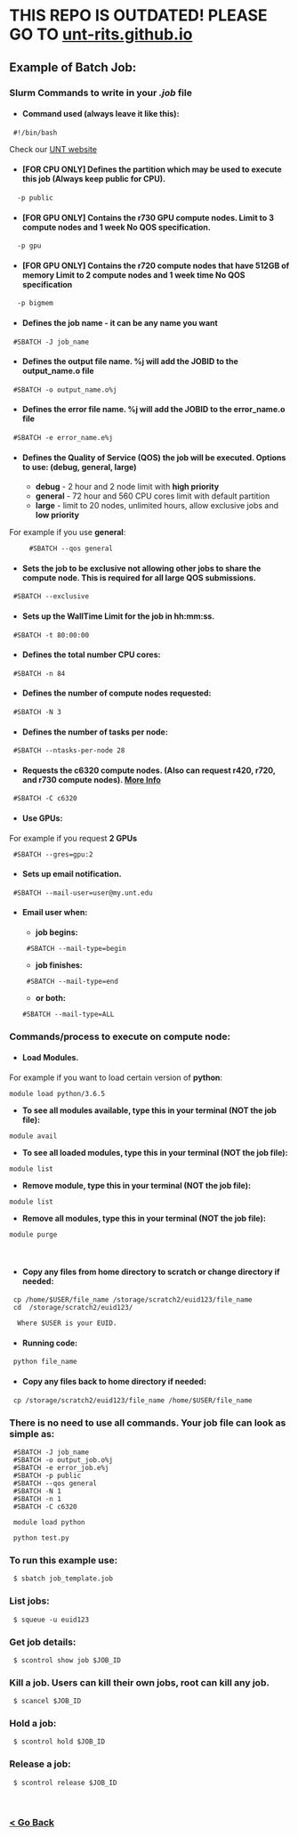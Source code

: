 # THIS REPO IS OUTDATED! PLEASE GO TO [unt-rits.github.io](https://unt-rits.github.io/)


## Example of  Batch Job:


### Slurm Commands to write in your *.job* file


* #### Command used (always leave it like this):
```
 #!/bin/bash
```

Check our [UNT website](https://hpc.unt.edu/userguide#partitions)

* ####    **[FOR CPU ONLY]** Defines the partition which may be used to execute this job (Always keep public for CPU).
```
  -p public
```

* ####    **[FOR GPU ONLY]** Contains the r730 GPU compute nodes. Limit to 3 compute nodes and 1 week No QOS specification.
```
  -p gpu
```

* ####    **[FOR GPU ONLY]** Contains the r720 compute nodes that have 512GB of memory Limit to 2 compute nodes and 1 week time No QOS specification 
```
  -p bigmem
```


* ####    Defines the job name - it can be any name you want
```
 #SBATCH -J job_name
```

* ####    Defines the output file name. %j will add the JOBID to the output_name.o file
```
 #SBATCH -o output_name.o%j
```

* ####    Defines the error file name. %j will add the JOBID to the error_name.o file
```
 #SBATCH -e error_name.e%j
```

* ####    Defines the Quality of Service (**QOS**) the job will be executed. Options to use: (debug, general, large)
  * **debug** - 2 hour and 2 node limit with **high priority**
  * **general** - 72 hour and 560 CPU cores limit with default partition
  * **large** - limit to 20 nodes, unlimited hours, allow exclusive jobs and **low priority**
 
 For example if you use **general**:
```
     #SBATCH --qos general
```

* ####    Sets the job to be exclusive not allowing other jobs to share the compute node.  This is required for all large QOS submissions.
```
 #SBATCH --exclusive
```

* ####    Sets up the WallTime Limit for the job in hh:mm:ss.
```
 #SBATCH -t 80:00:00
```

* ####    Defines the total number CPU cores:
```
 #SBATCH -n 84
```

* ####    Defines the number of compute nodes requested:
```
 #SBATCH -N 3
```

* ####    Defines the number of tasks per node:
```
 #SBATCH --ntasks-per-node 28
```

* ####    Requests the c6320 compute nodes. (Also can request r420, r720, and r730 compute nodes). [More Info](https://hpc.unt.edu/talon-compute-nodes)
```
 #SBATCH -C c6320
```

* ####    Use GPUs:
For example if you request **2 GPUs**
```
 #SBATCH --gres=gpu:2
```

* ####    Sets up email notification.
```
 #SBATCH --mail-user=user@my.unt.edu
```

* ####    Email user when:
  * **job begins:**
  ```
   #SBATCH --mail-type=begin
  ```
  * **job finishes:**
  ```
   #SBATCH --mail-type=end
  ```
  * **or both:**
   ```
   #SBATCH --mail-type=ALL
  ```

### Commands/process to execute on compute node:
* #### Load Modules.
For example if you want to load certain version of **python**:
   ```
   module load python/3.6.5
  ```
  * **To see all modules available, type this in your terminal (NOT the job file):**
  ```
  module avail
  ```
  * **To see all loaded modules, type this in your terminal (NOT the job file):**
  ```
  module list
  ```
  * **Remove module, type this in your terminal (NOT the job file):**
  ```
  module list
  ```
  * **Remove all modules, type this in your terminal (NOT the job file):**
  ```
  module purge
  ```

</br>

* #### Copy any files from home directory to scratch or change directory if needed:
```
 cp /home/$USER/file_name /storage/scratch2/euid123/file_name
 cd  /storage/scratch2/euid123/
```

      Where $USER is your EUID.

* #### Running code:
```
 python file_name
```

* #### Copy any files back to home directory if needed:
```
 cp /storage/scratch2/euid123/file_name /home/$USER/file_name
 ```

### There is no need to use all commands. Your job file can look as simple as:
```
 #SBATCH -J job_name
 #SBATCH -o output_job.o%j
 #SBATCH -e error_job.e%j
 #SBATCH -p public
 #SBATCH --qos general
 #SBATCH -N 1
 #SBATCH -n 1
 #SBATCH -C c6320

 module load python

 python test.py
```
 

 
 
 ### To run this example use:
 

```
 $ sbatch job_template.job
```

### List jobs:


```
 $ squeue -u euid123
```




### Get job details:
```
 $ scontrol show job $JOB_ID
```


### Kill a job. Users can kill their own jobs, root can kill any job.
```
 $ scancel $JOB_ID
```

### Hold a job:
```
 $ scontrol hold $JOB_ID
```


### Release a job:
```
 $ scontrol release $JOB_ID
```


<br/>

### [< Go Back](https://github.com/gmihaila/unt_hpc)
